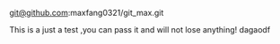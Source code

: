 git@github.com:maxfang0321/git_max.git 

This is a just a test ,you can pass it and will not lose anything!
dagaodf